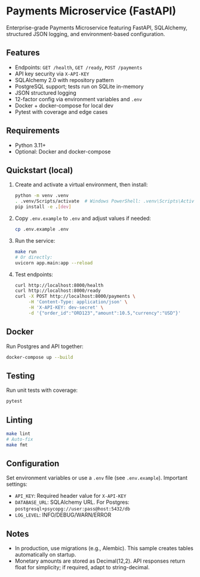 # Payments Microservice (FastAPI)

Enterprise-grade Payments Microservice featuring FastAPI, SQLAlchemy, structured JSON logging, and environment-based configuration.

## Features
- Endpoints: `GET /health`, `GET /ready`, `POST /payments`
- API key security via `X-API-KEY`
- SQLAlchemy 2.0 with repository pattern
- PostgreSQL support; tests run on SQLite in-memory
- JSON structured logging
- 12-factor config via environment variables and `.env`
- Docker + docker-compose for local dev
- Pytest with coverage and edge cases

## Requirements
- Python 3.11+
- Optional: Docker and docker-compose

## Quickstart (local)
1. Create and activate a virtual environment, then install:
   ```bash
   python -m venv .venv
   . .venv/Scripts/activate  # Windows PowerShell: .venv\Scripts\Activate.ps1
   pip install -e .[dev]
   ```

2. Copy `.env.example` to `.env` and adjust values if needed:
   ```bash
   cp .env.example .env
   ```

3. Run the service:
   ```bash
   make run
   # Or directly:
   uvicorn app.main:app --reload
   ```

4. Test endpoints:
   ```bash
   curl http://localhost:8000/health
   curl http://localhost:8000/ready
   curl -X POST http://localhost:8000/payments \
        -H 'Content-Type: application/json' \
        -H 'X-API-KEY: dev-secret' \
        -d '{"order_id":"ORD123","amount":10.5,"currency":"USD"}'
   ```

## Docker
Run Postgres and API together:
```bash
docker-compose up --build
```

## Testing
Run unit tests with coverage:
```bash
pytest
```

## Linting
```bash
make lint
# Auto-fix
make fmt
```

## Configuration
Set environment variables or use a `.env` file (see `.env.example`). Important settings:
- `API_KEY`: Required header value for `X-API-KEY`
- `DATABASE_URL`: SQLAlchemy URL. For Postgres: `postgresql+psycopg://user:pass@host:5432/db`
- `LOG_LEVEL`: INFO/DEBUG/WARN/ERROR

## Notes
- In production, use migrations (e.g., Alembic). This sample creates tables automatically on startup.
- Monetary amounts are stored as Decimal(12,2). API responses return float for simplicity; if required, adapt to string-decimal.
